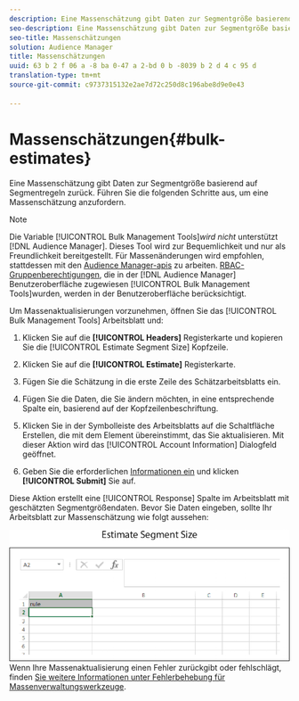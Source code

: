 ```yaml
---
description: Eine Massenschätzung gibt Daten zur Segmentgröße basierend auf Segmentregeln zurück. Führen Sie die folgenden Schritte aus, um eine Massenschätzung anzufordern.
seo-description: Eine Massenschätzung gibt Daten zur Segmentgröße basierend auf Segmentregeln zurück. Führen Sie die folgenden Schritte aus, um eine Massenschätzung anzufordern.
seo-title: Massenschätzungen
solution: Audience Manager
title: Massenschätzungen
uuid: 63 b 2 f 06 a -8 ba 0-47 a 2-bd 0 b -8039 b 2 d 4 c 95 d
translation-type: tm+mt
source-git-commit: c9737315132e2ae7d72c250d8c196abe8d9e0e43

---
```



# Massenschätzungen{#bulk-estimates}

Eine Massenschätzung gibt Daten zur Segmentgröße basierend auf Segmentregeln zurück. Führen Sie die folgenden Schritte aus, um eine Massenschätzung anzufordern.

<!-- 

t_bulk_estimates.xml

 -->

>[!NOTE]
>
>Die Variable [!UICONTROL Bulk Management Tools]*wird nicht* unterstützt [!DNL Audience Manager]. Dieses Tool wird zur Bequemlichkeit und nur als Freundlichkeit bereitgestellt. Für Massenänderungen wird empfohlen, stattdessen mit den [Audience Manager-apis](../../api/rest-api-main/aam-api-getting-started.md) zu arbeiten. [RBAC-Gruppenberechtigungen,](../../features/administration/administration-overview.md) die in der [!DNL Audience Manager] Benutzeroberfläche zugewiesen [!UICONTROL Bulk Management Tools]wurden, werden in der Benutzeroberfläche berücksichtigt.

Um Massenaktualisierungen vorzunehmen, öffnen Sie das [!UICONTROL Bulk Management Tools] Arbeitsblatt und:

1. Klicken Sie auf die **[!UICONTROL Headers]** Registerkarte und kopieren Sie die [!UICONTROL Estimate Segment Size] Kopfzeile.
1. Klicken Sie auf die **[!UICONTROL Estimate]** Registerkarte.
1. Fügen Sie die Schätzung in die erste Zeile des Schätzarbeitsblatts ein.
1. Fügen Sie die Daten, die Sie ändern möchten, in eine entsprechende Spalte ein, basierend auf der Kopfzeilenbeschriftung.
1. Klicken Sie in der Symbolleiste des Arbeitsblatts auf die Schaltfläche Erstellen, die mit dem Element übereinstimmt, das Sie aktualisieren.
Mit dieser Aktion wird das [!UICONTROL Account Information] Dialogfeld geöffnet.

1. Geben Sie die erforderlichen [Informationen ein](../../reference/bulk-management-tools/bulk-management-intro.md#auth-reqs) und klicken **[!UICONTROL Submit]** Sie auf.

Diese Aktion erstellt eine [!UICONTROL Response] Spalte im Arbeitsblatt mit geschätzten Segmentgrößendaten. Bevor Sie Daten eingeben, sollte Ihr Arbeitsblatt zur Massenschätzung wie folgt aussehen:

![](assets/estimate.png)Wenn Ihre Massenaktualisierung einen Fehler zurückgibt oder fehlschlägt, finden [Sie weitere Informationen unter Fehlerbehebung für Massenverwaltungswerkzeuge](../../reference/bulk-management-tools/bulk-troubleshooting.md).

